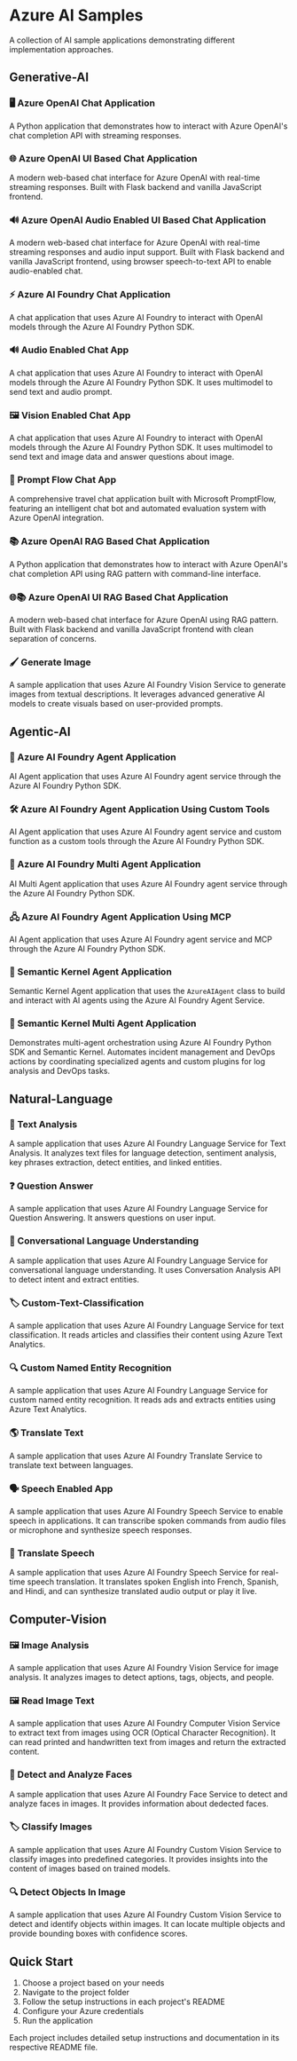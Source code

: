# Azure AI Samples

A collection of AI sample applications demonstrating different implementation approaches.

## Generative-AI

### 🖥️ Azure OpenAI Chat Application
A Python application that demonstrates how to interact with Azure OpenAI's chat completion API with streaming responses.

### 🌐 Azure OpenAI UI Based Chat Application  
A modern web-based chat interface for Azure OpenAI with real-time streaming responses. Built with Flask backend and vanilla JavaScript frontend.

### 🔊 Azure OpenAI Audio Enabled UI Based Chat Application
A modern web-based chat interface for Azure OpenAI with real-time streaming responses and audio input support. Built with Flask backend and vanilla JavaScript frontend, using browser speech-to-text API to enable audio-enabled chat.

### ⚡ Azure AI Foundry Chat Application
A chat application that uses Azure AI Foundry to interact with OpenAI models through the Azure AI Foundry Python SDK.

### 🔊 Audio Enabled Chat App
A chat application that uses Azure AI Foundry to interact with OpenAI models through the Azure AI Foundry Python SDK. It uses multimodel to send text and audio prompt.

### 🖼️ Vision Enabled Chat App
A chat application that uses Azure AI Foundry to interact with OpenAI models through the Azure AI Foundry Python SDK. It uses multimodel to send text and image data and answer questions about image.

### 🔄 Prompt Flow Chat App
A comprehensive travel chat application built with Microsoft PromptFlow, featuring an intelligent chat bot and automated evaluation system with Azure OpenAI integration.

### 📚 Azure OpenAI RAG Based Chat Application
A Python application that demonstrates how to interact with Azure OpenAI's chat completion API using RAG pattern with command-line interface.

### 🌐📚 Azure OpenAI UI RAG Based Chat Application
A modern web-based chat interface for Azure OpenAI using RAG pattern. Built with Flask backend and vanilla JavaScript frontend with clean separation of concerns.

### 🖌️ Generate Image
A sample application that uses Azure AI Foundry Vision Service to generate images from textual descriptions. It leverages advanced generative AI models to create visuals based on user-provided prompts.

## Agentic-AI

### 🤖 Azure AI Foundry Agent Application
AI Agent application that uses Azure AI Foundry agent service through the Azure AI Foundry Python SDK.

### 🛠️ Azure AI Foundry Agent Application Using Custom Tools
AI Agent application that uses Azure AI Foundry agent service and custom function as a custom tools through the Azure AI Foundry Python SDK.

### 🤖 Azure AI Foundry Multi Agent Application
AI Multi Agent application that uses Azure AI Foundry agent service through the Azure AI Foundry Python SDK.

### 🖧 Azure AI Foundry Agent Application Using MCP
AI Agent application that uses Azure AI Foundry agent service and MCP through the Azure AI Foundry Python SDK.

### 🧠 Semantic Kernel Agent Application
Semantic Kernel Agent application that uses the `AzureAIAgent` class to build and interact with AI agents using the Azure AI Foundry Agent Service.

### 🧠 Semantic Kernel Multi Agent Application
Demonstrates multi-agent orchestration using Azure AI Foundry Python SDK and Semantic Kernel. Automates incident management and DevOps actions by coordinating specialized agents and custom plugins for log analysis and DevOps tasks.

## Natural-Language

### 📝 Text Analysis
A sample application that uses Azure AI Foundry Language Service for Text Analysis. It analyzes text files for language detection, sentiment analysis, key phrases extraction, detect entities, and linked entities.

### ❓ Question Answer
A sample application that uses Azure AI Foundry Language Service for Question Answering. It answers questions on user input.

### 💬 Conversational Language Understanding
A sample application that uses Azure AI Foundry Language Service for conversational language understanding. It uses Conversation Analysis API to detect intent and extract entities.

### 🏷️ Custom-Text-Classification
A sample application that uses Azure AI Foundry Language Service for text classification. It reads articles and classifies their content using Azure Text Analytics.

### 🔍 Custom Named Entity Recognition
A sample application that uses Azure AI Foundry Language Service for custom named entity recognition. It reads ads and extracts entities using Azure Text Analytics.

### 🌎 Translate Text
A sample application that uses Azure AI Foundry Translate Service to translate text between languages.

### 🗣️ Speech Enabled App
A sample application that uses Azure AI Foundry Speech Service to enable speech in applications. It can transcribe spoken commands from audio files or microphone and synthesize speech responses.

### 🎤 Translate Speech
A sample application that uses Azure AI Foundry Speech Service for real-time speech translation. It translates spoken English into French, Spanish, and Hindi, and can synthesize translated audio output or play it live.

## Computer-Vision

### 🖼️ Image Analysis
A sample application that uses Azure AI Foundry Vision Service for image analysis. It analyzes images to detect aptions, tags, objects, and people.

### 🖼️ Read Image Text
A sample application that uses Azure AI Foundry Computer Vision Service to extract text from images using OCR (Optical Character Recognition). It can read printed and handwritten text from images and return the extracted content.

### 👤 Detect and Analyze Faces
A sample application that uses Azure AI Foundry Face Service to detect and analyze faces in images. It provides information about dedected faces.

### 🏷️ Classify Images
A sample application that uses Azure AI Foundry Custom Vision Service to classify images into predefined categories. It provides insights into the content of images based on trained models.

### 🔍 Detect Objects In Image
A sample application that uses Azure AI Foundry Custom Vision Service to detect and identify objects within images. It can locate multiple objects and provide bounding boxes with confidence scores.



## Quick Start


1. Choose a project based on your needs
2. Navigate to the project folder
3. Follow the setup instructions in each project's README
4. Configure your Azure credentials
5. Run the application

Each project includes detailed setup instructions and documentation in its respective README file.
